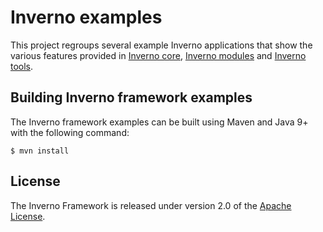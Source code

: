 [inverno-core-root]: https://github.com/inverno-io/inverno-core
[inverno-mods-root]: https://github.com/inverno-io/inverno-mods
[inverno-tools-root]: https://github.com/inverno-io/inverno-tools

[apache-license]: https://www.apache.org/licenses/LICENSE-2.0

# Inverno examples

This project regroups several example Inverno applications that show the various features provided in [Inverno core][inverno-core-root], [Inverno modules][inverno-mods-root] and [Inverno tools][inverno-tools-root].

## Building Inverno framework examples

The Inverno framework examples can be built using Maven and Java 9+ with the following command:

```plaintext
$ mvn install
```

## License

The Inverno Framework is released under version 2.0 of the [Apache License][apache-license].
